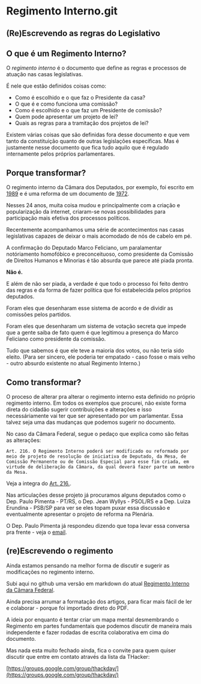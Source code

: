 # Regimento Interno.git
## (Re)Escrevendo as regras do Legislativo

## O que é um Regimento Interno?
O *regimento interno* é o documento que define as regras e processos de atuação nas casas legislativas.

É nele que estão definidos coisas como:
* Como é escolhido e o que faz o Presidente da casa?
* O que é e como funciona uma comissão?
* Como é escolhido e o que faz um Presidente de comissão?
* Quem pode apresentar um projeto de lei?
* Quais as regras para a tramitação dos projetos de lei?

Existem várias coisas que são definidas fora desse documento e que vem tanto da constituição quanto de outras legislações específicas. Mas é justamente nesse documento que fica tudo aquilo que é regulado internamente pelos próprios parlamentares.

## Porque transformar?

O regimento interno da Câmara dos Deputados, por exemplo, foi escrito em [1989](http://www2.camara.leg.br/legin/fed/rescad/1989/resolucaodacamaradosdeputados-17-21-setembro-1989-320110-norma-pl.html) e é uma reforma de um documento de [1972](http://www2.camara.leg.br/legin/fed/rescad/1970-1979/resolucaodacamaradosdeputados-30-31-outubro-1972-320276-norma-pl.html).

Nesses 24 anos, muita coisa mudou e principalmente com a criação e popularização da internet, criaram-se novas possibilidades para participação mais efetiva dos processos políticos.

Recentemente acompanhamos uma série de acontecimentos nas casas legislativas capazes de deixar o mais acomodado de nós de cabelo em pé.

A confirmação do Deputado Marco Feliciano, um paralamentar notóriamento homofóbico e preconceituoso, como presidente da Comissão de Direitos Humanos e Minorias é tão absurda que parece até piada pronta.

**Não é.**

E além de não ser piada, a verdade é que todo o processo foi feito dentro das regras e da forma de fazer política que foi estabelecida pelos próprios deputados.

Foram eles que desenharam esse sistema de acordo e de dividir as comissões pelos partidos.

Foram eles que desenharam um sistema de votação secreta que impede que a gente saiba de fato quem é que legitimou a presença do Marco Feliciano como presidente da comissão.

Tudo que sabemos é que ele teve a maioria dos votos, ou não teria sido eleito.
(Para ser sincero, ele poderia ter empatado - caso fosse o mais velho - outro absurdo existente no atual Regimento Interno.)

## Como transformar?

O proceso de alterar pra alterar o regimento interno esta definido no próprio regimento interno.
Em todos os exemplos que procurei, não existe forma direta do cidadão sugerir contribuições e alterações e isso necessáriamente vai ter que ser apresentado por um parlamentar. Essa talvez seja uma das mudanças que podemos sugerir no documento.

No caso da Câmara Federal, segue o pedaço que explica como são feitas as alterações:

	Art. 216. O Regimento Interno poderá ser modificado ou reformado por meio de projeto de resolução de iniciativa de Deputado, da Mesa, de Comissão Permanente ou de Comissão Especial para esse fim criada, em virtude de deliberação da Câmara, da qual deverá fazer parte um membro da Mesa.

Veja a integra do [Art. 216.](https://github.com/pmarkun/regimentointernocamara/blob/master/federal/regimentointerno.md#art-216-o-regimento-interno-poder-ser-modificado-ou-reformado-por-meio-de-projeto-de-resoluo-de-iniciativa-de-deputado-da-mesa-de-comisso-permanente-ou-de-comisso-especial-para-esse-fim-criada-em-virtude-de-deliberao-da-cmara-da-qual-dever-fazer-parte-um-membro-da-mesa).

Nas articulações desse projeto já procuramos alguns deputados como o Dep. Paulo Pimenta - PT/RS, o Dep. Jean Wyllys - PSOL/RS e a Dep. Luiza Erundina - PSB/SP para ver se eles topam puxar essa discussão e eventualmente apresentar o projeto de reforma na Plenária.

O Dep. Paulo Pimenta já respondeu dizendo que topa levar essa conversa pra frente - veja o [email](https://groups.google.com/group/thackday/browse_thread/thread/5bf7c0f6f2fb53d/63729b0aba3697e7?lnk=gst&q=A%2FC#63729b0aba3697e7).

## (re)Escrevendo o regimento

Ainda estamos pensando na melhor forma de discutir e sugerir as modificações no regimento interno.

Subi aqui no github uma versão em markdown do atual [Regimento Interno da Câmara Federal](https://github.com/pmarkun/regimentointernocamara/blob/master/federal/regimentointerno.md).

Ainda precisa arrumar a formatação dos artigos, para ficar mais fácil de ler e colaborar - porque foi importado direto do PDF.

A ideia por enquanto é tentar criar um mapa mental desmembrando o Regimento em partes fundamentais que podemos discutir de maneira mais independente e fazer rodadas de escrita colaborativa em cima do documento.

Mas nada esta muito fechado ainda, fica o convite para quem quiser discutir que entre em contato através da lista da THacker:

[https://groups.google.com/group/thackday/](https://groups.google.com/group/thackday/)